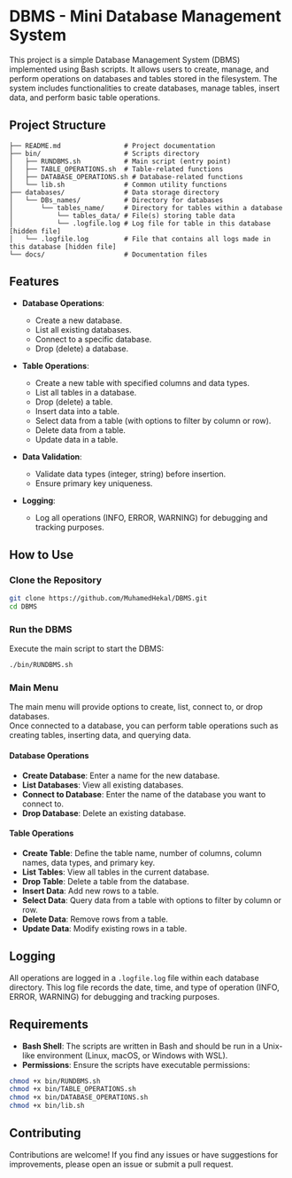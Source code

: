 
# DBMS - Mini Database Management System

This project is a simple Database Management System (DBMS) implemented using Bash scripts. It allows users to create, manage, and perform operations on databases and tables stored in the filesystem. The system includes functionalities to create databases, manage tables, insert data, and perform basic table operations.

## Project Structure

```
├── README.md                # Project documentation
├── bin/                     # Scripts directory
│   ├── RUNDBMS.sh           # Main script (entry point)
│   ├── TABLE_OPERATIONS.sh  # Table-related functions
│   ├── DATABASE_OPERATIONS.sh # Database-related functions
│   └── lib.sh               # Common utility functions
├── databases/               # Data storage directory
│   └── DBs_names/           # Directory for databases
│       └── tables_name/     # Directory for tables within a database
│           └── tables_data/ # File(s) storing table data
│           └── .logfile.log # Log file for table in this database [hidden file]
│   └── .logfile.log         # File that contains all logs made in this database [hidden file]
└── docs/                    # Documentation files
```

## Features

- **Database Operations**:
  - Create a new database.
  - List all existing databases.
  - Connect to a specific database.
  - Drop (delete) a database.

- **Table Operations**:
  - Create a new table with specified columns and data types.
  - List all tables in a database.
  - Drop (delete) a table.
  - Insert data into a table.
  - Select data from a table (with options to filter by column or row).
  - Delete data from a table.
  - Update data in a table.

- **Data Validation**:
  - Validate data types (integer, string) before insertion.
  - Ensure primary key uniqueness.

- **Logging**:
  - Log all operations (INFO, ERROR, WARNING) for debugging and tracking purposes.

## How to Use

### Clone the Repository

```bash
git clone https://github.com/MuhamedHekal/DBMS.git
cd DBMS
```

### Run the DBMS

Execute the main script to start the DBMS:

```bash
./bin/RUNDBMS.sh
```

### Main Menu

The main menu will provide options to create, list, connect to, or drop databases.  
Once connected to a database, you can perform table operations such as creating tables, inserting data, and querying data.

#### Database Operations

- **Create Database**: Enter a name for the new database.
- **List Databases**: View all existing databases.
- **Connect to Database**: Enter the name of the database you want to connect to.
- **Drop Database**: Delete an existing database.

#### Table Operations

- **Create Table**: Define the table name, number of columns, column names, data types, and primary key.
- **List Tables**: View all tables in the current database.
- **Drop Table**: Delete a table from the database.
- **Insert Data**: Add new rows to a table.
- **Select Data**: Query data from a table with options to filter by column or row.
- **Delete Data**: Remove rows from a table.
- **Update Data**: Modify existing rows in a table.

## Logging

All operations are logged in a `.logfile.log` file within each database directory. This log file records the date, time, and type of operation (INFO, ERROR, WARNING) for debugging and tracking purposes.

## Requirements

- **Bash Shell**: The scripts are written in Bash and should be run in a Unix-like environment (Linux, macOS, or Windows with WSL).
- **Permissions**: Ensure the scripts have executable permissions:
  
```bash
chmod +x bin/RUNDBMS.sh
chmod +x bin/TABLE_OPERATIONS.sh
chmod +x bin/DATABASE_OPERATIONS.sh
chmod +x bin/lib.sh
```

## Contributing

Contributions are welcome! If you find any issues or have suggestions for improvements, please open an issue or submit a pull request.
